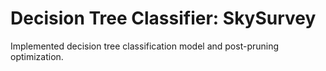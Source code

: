 # Decision Tree Classifier: SkySurvey
Implemented decision tree classification model and post-pruning optimization.
